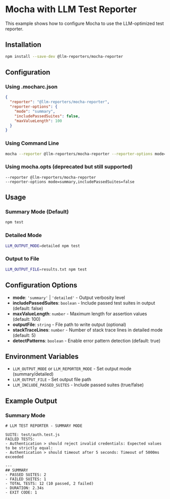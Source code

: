 # Mocha with LLM Test Reporter

This example shows how to configure Mocha to use the LLM-optimized test reporter.

## Installation

```bash
npm install --save-dev @llm-reporters/mocha-reporter
```

## Configuration

### Using .mocharc.json

```json
{
  "reporter": "@llm-reporters/mocha-reporter",
  "reporter-options": {
    "mode": "summary",
    "includePassedSuites": false,
    "maxValueLength": 100
  }
}
```

### Using Command Line

```bash
mocha --reporter @llm-reporters/mocha-reporter --reporter-options mode=summary,maxValueLength=100
```

### Using mocha.opts (deprecated but still supported)

```
--reporter @llm-reporters/mocha-reporter
--reporter-options mode=summary,includePassedSuites=false
```

## Usage

### Summary Mode (Default)
```bash
npm test
```

### Detailed Mode
```bash
LLM_OUTPUT_MODE=detailed npm test
```

### Output to File
```bash
LLM_OUTPUT_FILE=results.txt npm test
```

## Configuration Options

- **mode**: `'summary'` | `'detailed'` - Output verbosity level
- **includePassedSuites**: `boolean` - Include passed test suites in output (default: false)
- **maxValueLength**: `number` - Maximum length for assertion values (default: 100)
- **outputFile**: `string` - File path to write output (optional)
- **stackTraceLines**: `number` - Number of stack trace lines in detailed mode (default: 5)
- **detectPatterns**: `boolean` - Enable error pattern detection (default: true)

## Environment Variables

- `LLM_OUTPUT_MODE` or `LLM_REPORTER_MODE` - Set output mode (summary/detailed)
- `LLM_OUTPUT_FILE` - Set output file path
- `LLM_INCLUDE_PASSED_SUITES` - Include passed suites (true/false)

## Example Output

### Summary Mode
```
# LLM TEST REPORTER - SUMMARY MODE

SUITE: test/auth.test.js
FAILED TESTS:
- Authentication > should reject invalid credentials: Expected values to be strictly equal:
- Authentication > should timeout after 5 seconds: Timeout of 5000ms exceeded

---
## SUMMARY
- PASSED SUITES: 2
- FAILED SUITES: 1
- TOTAL TESTS: 12 (10 passed, 2 failed)
- DURATION: 2.34s
- EXIT CODE: 1
```
